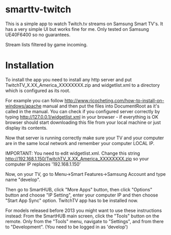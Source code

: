 smarttv-twitch
==============
This is a simple app to watch Twitch.tv streams on Samsung Smart TV's. It has a very simple UI but works fine for me.
Only tested on Samsung UE40F6400 so no guarantees.

Stream lists filtered by game incoming.

Installation
==============
To install the app you need to install any http server and put TwitchTV_X.XX_America_XXXXXXXX.zip and widgetlist.xml to a directory which is configured as its root.

For example you can follow http://www.ricocheting.com/how-to-install-on-windows/apache manual and then put the files into DocumentRoot as it's called in the manual. You can check if you configured server correctly by typing http://127.0.0.1/widgetlist.xml in your browser - if everything is OK browser should start downloading this file from your local machine or just display its contents.

Now that server is running correctly make sure your TV and your computer are in the same local network and remember your computer LOCAL IP.

IMPORTANT: You need to edit widgetlist.xml. Change this string <download>http://192.168.1.150/TwitchTV_X.XX_America_XXXXXXXX.zip</download>
so your computer IP replaces '192.168.1.150'

Now, on your TV, go to Menu->Smart Features->Samsung Account and type name "develop". 

Then go to SmartHUB, click "More Apps" button, then click "Options" button and choose "IP Setting", enter your computer IP and then choose "Start App Sync" option. TwitchTV app has to be installed now.

For models released before 2013 you might want to use these instructions instead:
From the SmartHUB main screen, click the "Tools" button on the remote. Only from the "Tools" menu, navigate to "Settings", and from there to "Development". (You need to be logged in as 'develop')

